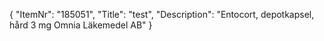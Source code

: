 {
  "ItemNr": "185051",
  "Title": "test",
  "Description": "Entocort, depotkapsel, hård 3 mg Omnia Läkemedel AB"
}